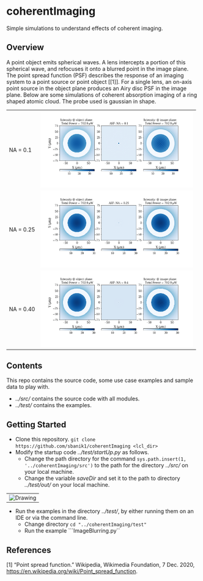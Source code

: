 # coherentImaging
Simple simulations to understand effects of coherent imaging.

## Overview
A point object emits spherical waves. A lens intercepts a portion of this spherical wave, and refocuses it onto a blurred point in the image plane. The point spread function (PSF) describes the response of an imaging system to a point source or point object [[1]]. For a single lens, an on-axis point source in the object plane produces an Airy disc PSF in the image plane. Below are some simulations of coherent absorption imaging of a ring shaped atomic cloud. The probe used is gaussian in shape.

<table>
<tr>
<td> <div align="left"> NA = 0.1 </div></td>
<td><img src="/images/ImageBlur_ring_Probe_gaussInt_NA10E-2.png" alt="Drawing" width="400"/> </td>
</tr>
<tr>
<td> <div align="left"> NA = 0.25 </div></td>
<td><img src="/images/ImageBlur_ring_Probe_gaussInt_NA25E-2.png" alt="Drawing" width="400"/> </td>
</tr>
<tr>
<td> <div align="left"> NA = 0.40 </div></td>
<td><img src="/images/ImageBlur_ring_Probe_gaussInt_NA40E-2.png" alt="Drawing" width="400"/> </td>
</tr>
</table>

## Contents
This repo contains the source code, some use case examples and sample data to play with.
- *../src/* contains the source code with all modules.
- *../test/* contains the examples.

## Getting Started

- Clone this repository. 
```git clone https://github.com/sbanik1/coherentImaging <lcl_dir>```
- Modify the startup code *../test/startUp.py* as follows. 
  - Change the  path directory  for the command ```sys.path.insert(1, '../coherentImaging/src')``` to the path for the directory *../src/* on your local machine.
  - Change the variable *saveDir* and set it to the path to directory *../test/out/* on your local machine.
<table>
<tr>
<td><img src="/images/Installation.png" alt="Drawing" width="700"/> </td>
</tr>
</table>

- Run the examples in the directory *../test/*, by either running them on an IDE or via the command line.
  - Change directory ```cd "../coherentImaging/test"```
  - Run the example ```ImageBlurring.py``
  
  
 ## References
<a id="1">[1]</a> 
“Point spread function.” Wikipedia, Wikimedia Foundation, 7 Dec. 2020, https://en.wikipedia.org/wiki/Point_spread_function.






